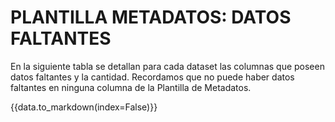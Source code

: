 

# PLANTILLA METADATOS: DATOS FALTANTES

En la siguiente tabla se detallan para cada dataset las columnas que poseen datos faltantes y la cantidad. 
Recordamos que no puede haber datos faltantes en ninguna columna de la Plantilla de Metadatos.


{{data.to_markdown(index=False)}}

